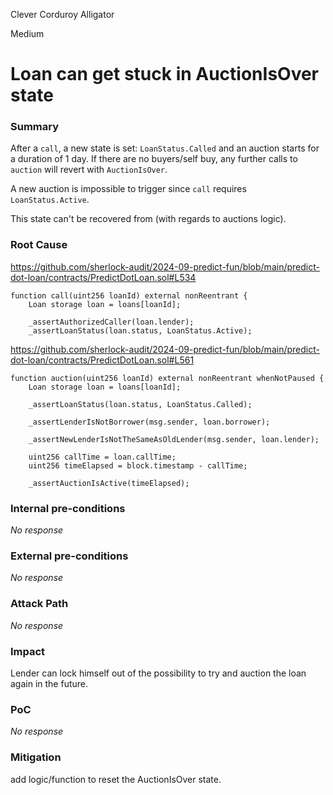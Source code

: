 Clever Corduroy Alligator

Medium

# Loan can get stuck in AuctionIsOver state

### Summary

After a `call`, a new state is set: `LoanStatus.Called` and an auction starts for a duration of 1 day. If there are no buyers/self buy, any further calls to `auction` will revert with `AuctionIsOver`.

A new auction is impossible to trigger since `call` requires `LoanStatus.Active`.

This state can't be recovered from (with regards to auctions logic).

### Root Cause
https://github.com/sherlock-audit/2024-09-predict-fun/blob/main/predict-dot-loan/contracts/PredictDotLoan.sol#L534
```solidity
function call(uint256 loanId) external nonReentrant {
    Loan storage loan = loans[loanId];

    _assertAuthorizedCaller(loan.lender);
    _assertLoanStatus(loan.status, LoanStatus.Active);
```
https://github.com/sherlock-audit/2024-09-predict-fun/blob/main/predict-dot-loan/contracts/PredictDotLoan.sol#L561
```solidity
function auction(uint256 loanId) external nonReentrant whenNotPaused {
    Loan storage loan = loans[loanId];

    _assertLoanStatus(loan.status, LoanStatus.Called);

    _assertLenderIsNotBorrower(msg.sender, loan.borrower);

    _assertNewLenderIsNotTheSameAsOldLender(msg.sender, loan.lender);

    uint256 callTime = loan.callTime;
    uint256 timeElapsed = block.timestamp - callTime;

    _assertAuctionIsActive(timeElapsed);
```

### Internal pre-conditions

_No response_

### External pre-conditions

_No response_

### Attack Path

_No response_

### Impact

Lender can lock himself out of the possibility to try and auction the loan again in the future.

### PoC

_No response_

### Mitigation

add logic/function to reset the AuctionIsOver state.